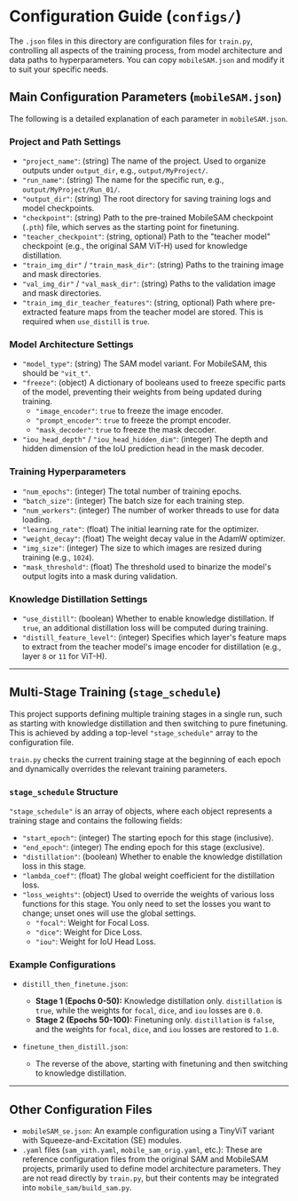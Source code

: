 # Configuration Guide (`configs/`)

The `.json` files in this directory are configuration files for `train.py`, controlling all aspects of the training process, from model architecture and data paths to hyperparameters. You can copy `mobileSAM.json` and modify it to suit your specific needs.

## Main Configuration Parameters (`mobileSAM.json`)

The following is a detailed explanation of each parameter in `mobileSAM.json`.

### Project and Path Settings

*   `"project_name"`: (string) The name of the project. Used to organize outputs under `output_dir`, e.g., `output/MyProject/`.
*   `"run_name"`: (string) The name for the specific run, e.g., `output/MyProject/Run_01/`.
*   `"output_dir"`: (string) The root directory for saving training logs and model checkpoints.
*   `"checkpoint"`: (string) Path to the pre-trained MobileSAM checkpoint (`.pth`) file, which serves as the starting point for finetuning.
*   `"teacher_checkpoint"`: (string, optional) Path to the "teacher model" checkpoint (e.g., the original SAM ViT-H) used for knowledge distillation.
*   `"train_img_dir"` / `"train_mask_dir"`: (string) Paths to the training image and mask directories.
*   `"val_img_dir"` / `"val_mask_dir"`: (string) Paths to the validation image and mask directories.
*   `"train_img_dir_teacher_features"`: (string, optional) Path where pre-extracted feature maps from the teacher model are stored. This is required when `use_distill` is `true`.

### Model Architecture Settings

*   `"model_type"`: (string) The SAM model variant. For MobileSAM, this should be `"vit_t"`.
*   `"freeze"`: (object) A dictionary of booleans used to freeze specific parts of the model, preventing their weights from being updated during training.
    *   `"image_encoder"`: `true` to freeze the image encoder.
    *   `"prompt_encoder"`: `true` to freeze the prompt encoder.
    *   `"mask_decoder"`: `true` to freeze the mask decoder.
*   `"iou_head_depth"` / `"iou_head_hidden_dim"`: (integer) The depth and hidden dimension of the IoU prediction head in the mask decoder.

### Training Hyperparameters

*   `"num_epochs"`: (integer) The total number of training epochs.
*   `"batch_size"`: (integer) The batch size for each training step.
*   `"num_workers"`: (integer) The number of worker threads to use for data loading.
*   `"learning_rate"`: (float) The initial learning rate for the optimizer.
*   `"weight_decay"`: (float) The weight decay value in the AdamW optimizer.
*   `"img_size"`: (integer) The size to which images are resized during training (e.g., `1024`).
*   `"mask_threshold"`: (float) The threshold used to binarize the model's output logits into a mask during validation.

### Knowledge Distillation Settings

*   `"use_distill"`: (boolean) Whether to enable knowledge distillation. If `true`, an additional distillation loss will be computed during training.
*   `"distill_feature_level"`: (integer) Specifies which layer's feature maps to extract from the teacher model's image encoder for distillation (e.g., layer `8` or `11` for ViT-H).

---

## Multi-Stage Training (`stage_schedule`)

This project supports defining multiple training stages in a single run, such as starting with knowledge distillation and then switching to pure finetuning. This is achieved by adding a top-level `"stage_schedule"` array to the configuration file.

`train.py` checks the current training stage at the beginning of each epoch and dynamically overrides the relevant training parameters.

### `stage_schedule` Structure

`"stage_schedule"` is an array of objects, where each object represents a training stage and contains the following fields:

*   `"start_epoch"`: (integer) The starting epoch for this stage (inclusive).
*   `"end_epoch"`: (integer) The ending epoch for this stage (exclusive).
*   `"distillation"`: (boolean) Whether to enable the knowledge distillation loss in this stage.
*   `"lambda_coef"`: (float) The global weight coefficient for the distillation loss.
*   `"loss_weights"`: (object) Used to override the weights of various loss functions for this stage. You only need to set the losses you want to change; unset ones will use the global settings.
    *   `"focal"`: Weight for Focal Loss.
    *   `"dice"`: Weight for Dice Loss.
    *   `"iou"`: Weight for IoU Head Loss.

### Example Configurations

*   `distill_then_finetune.json`:
    *   **Stage 1 (Epochs 0-50):** Knowledge distillation only. `distillation` is `true`, while the weights for `focal`, `dice`, and `iou` losses are `0.0`.
    *   **Stage 2 (Epochs 50-100):** Finetuning only. `distillation` is `false`, and the weights for `focal`, `dice`, and `iou` losses are restored to `1.0`.

*   `finetune_then_distill.json`:
    *   The reverse of the above, starting with finetuning and then switching to knowledge distillation.

---

## Other Configuration Files

*   `mobileSAM_se.json`: An example configuration using a TinyViT variant with Squeeze-and-Excitation (SE) modules.
*   `.yaml` files (`sam_vith.yaml`, `mobile_sam_orig.yaml`, etc.): These are reference configuration files from the original SAM and MobileSAM projects, primarily used to define model architecture parameters. They are not read directly by `train.py`, but their contents may be integrated into `mobile_sam/build_sam.py`. 